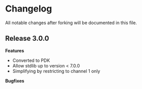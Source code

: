 # Changelog

All notable changes after forking will be documented in this file.

## Release 3.0.0

**Features**
- Converted to PDK
- Allow stdlib up to version < 7.0.0
- Simplifying by restricting to channel 1 only

**Bugfixes**

